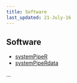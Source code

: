```yaml
---
title: Software
last_updated: 21-July-16
---
```


## Software 

+ [systemPipeR](http://bioconductor.org/packages/release/bioc/html/systemPipeR.html)
+ [systemPipeRdata](http://bioconductor.org/packages/release/data/experiment/html/systemPipeRdata.html)


...
